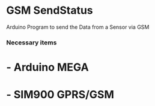 # GSM SendStatus
 Arduino Program to send the Data from a Sensor via GSM
 
 ### Necessary items
 # - Arduino MEGA
 # - SIM900 GPRS/GSM
